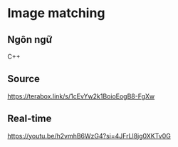 # Image matching 

## Ngôn ngữ
C++ 

## Source
https://terabox.link/s/1cEvYw2k1BoioEogB8-FgXw

## Real-time
https://youtu.be/h2vmhB6WzG4?si=4JFrLl8jg0XKTv0G